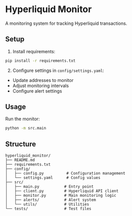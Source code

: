 # Hyperliquid Monitor

A monitoring system for tracking Hyperliquid transactions.

## Setup

1. Install requirements:
```bash
pip install -r requirements.txt
```

2. Configure settings in `config/settings.yaml`:
- Update addresses to monitor
- Adjust monitoring intervals
- Configure alert settings

## Usage

Run the monitor:
```bash
python -m src.main
```

## Structure

```
hyperliquid_monitor/
├── README.md
├── requirements.txt
├── config/
│   ├── config.py          # Configuration management
│   └── settings.yaml      # Config values
├── src/
│   ├── main.py           # Entry point
│   ├── client.py         # Hyperliquid API client
│   ├── monitor.py        # Main monitoring logic
│   ├── alerts/           # Alert system
│   └── utils/            # Utilities
└── tests/                # Test files
``` 